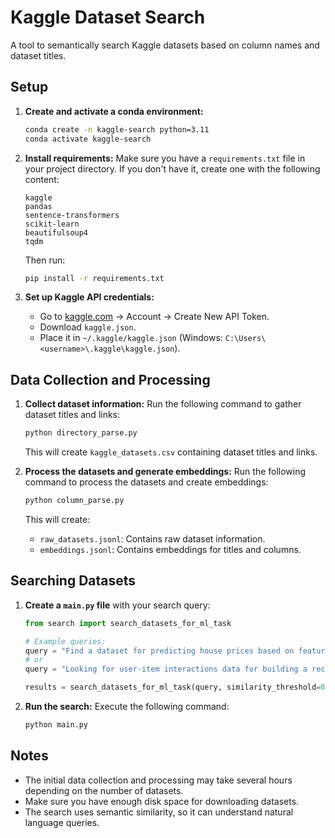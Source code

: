 # Kaggle Dataset Search

A tool to semantically search Kaggle datasets based on column names and dataset titles.

## Setup

1. **Create and activate a conda environment:**
   ```bash
   conda create -n kaggle-search python=3.11
   conda activate kaggle-search
   ```

2. **Install requirements:**
   Make sure you have a `requirements.txt` file in your project directory. If you don't have it, create one with the following content:
   ```plaintext
   kaggle
   pandas
   sentence-transformers
   scikit-learn
   beautifulsoup4
   tqdm
   ```
   Then run:
   ```bash
   pip install -r requirements.txt
   ```

3. **Set up Kaggle API credentials:**
   - Go to [kaggle.com](https://www.kaggle.com) → Account → Create New API Token.
   - Download `kaggle.json`.
   - Place it in `~/.kaggle/kaggle.json` (Windows: `C:\Users\<username>\.kaggle\kaggle.json`).

## Data Collection and Processing

1. **Collect dataset information:**
   Run the following command to gather dataset titles and links:
   ```bash
   python directory_parse.py
   ```
   This will create `kaggle_datasets.csv` containing dataset titles and links.

2. **Process the datasets and generate embeddings:**
   Run the following command to process the datasets and create embeddings:
   ```bash
   python column_parse.py
   ```
   This will create:
   - `raw_datasets.jsonl`: Contains raw dataset information.
   - `embeddings.jsonl`: Contains embeddings for titles and columns.

## Searching Datasets

1. **Create a `main.py` file** with your search query:
   ```python
   from search import search_datasets_for_ml_task

   # Example queries:
   query = "Find a dataset for predicting house prices based on features like size and location"
   # or
   query = "Looking for user-item interactions data for building a recommendation system"

   results = search_datasets_for_ml_task(query, similarity_threshold=0.5)
   ```

2. **Run the search:**
   Execute the following command:
   ```bash
   python main.py
   ```

## Notes

- The initial data collection and processing may take several hours depending on the number of datasets.
- Make sure you have enough disk space for downloading datasets.
- The search uses semantic similarity, so it can understand natural language queries.
